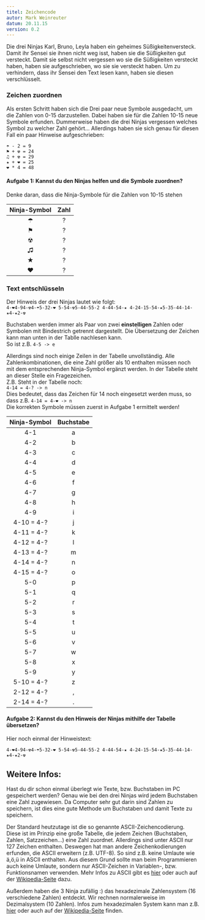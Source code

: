 ```yaml
---
titel: Zeichencode  
autor: Mark Weinreuter    
datum: 20.11.15  
version: 0.2    
---
```


Die drei Ninjas Karl, Bruno, Leyla haben ein geheimes Süßigkeitenversteck.
Damit ihr Sensei sie ihnen nicht weg isst, haben sie die Süßigkeiten gut versteckt.
Damit sie selbst nicht vergessen wo sie die Süßigkeiten versteckt haben,
haben sie aufgeschrieben,
wo sie sie versteckt haben. Um zu verhindern, dass ihr Sensei den Text lesen kann, haben sie diesen verschlüsselt.

### Zeichen zuordnen
Als ersten Schritt haben sich die Drei paar neue Symbole ausgedacht,
um die Zahlen von 0-15 darzustellen. Dabei haben sie für die Zahlen 10-15 neue Symbole erfunden.
Dummerweise haben die drei Ninjas vergessen welches Symbol zu welcher Zahl gehört...
Allerdings haben sie sich genau für diesen Fall ein paar Hinweise aufgeschrieben:

`☂ - 2 = 9`  
`⚑ + ☢ = 24`  
`♫ + ☢ = 29`  
`★ + ❤ = 25`  
`❤ * 4 = 48`  

#### Aufgabe 1: Kannst du den Ninjas helfen und die Symbole zuordnen?
Denke daran, dass die Ninja-Symbole für die Zahlen von 10-15 stehen

| Ninja-Symbol |  Zahl |
| :----------: | :---: |
| ☂            | ?     |
| ⚑            | ?     |
| ☢            | ?     |
| ♫            | ?     |
| ★            | ?     |
| ❤            | ?     |


### Text entschlüsseln

Der Hinweis der drei Ninjas lautet wie folgt:  
`4-❤4-94-☢4-☂5-32-❤ 5-54-☢5-44-55-2 4-44-54-★ 4-24-15-54-★5-35-44-14-★4-★2-☢`

Buchstaben werden immer als Paar von zwei **einstelligen** Zahlen oder Symbolen mit Bindestrich getrennt dargestellt. Die Übersetzung der Zeichen kann man unten in der Tablle nachlesen kann.  
So ist z.B. `4-5 -> e` 

Allerdings sind noch einige Zeilen in der Tabelle unvollständig. Alle Zahlenkombinationen, die eine Zahl größer als 10 enthalten müssen noch mit dem entsprechenden Ninja-Symbol ergänzt werden. In der Tabelle steht an dieser Stelle ein Fragezeichen.  
Z.B. Steht in der Tabelle noch:  
`4-14 = 4-? -> n`  
Dies bedeutet, dass das Zeichen für 14 noch eingesetzt werden muss, so dass z.B. `4-14 = 4-❤ -> n`  
Die korrekten Symbole müssen zuerst in Aufgabe 1 ermittelt werden!

|  Ninja-Symbol	 | Buchstabe     |
|  :-----------: | :-----------: |
|  4-1			 | a             |
|  4-2		     | b             |
|  4-3			 | c             |
|  4-4			 | d             |
|  4-5		     | e             |
|  4-6			 | f             |
|  4-7			 | g             |
|  4-8			 | h             |
|  4-9			 | i             |
|  4-10 = 4-?	 | j             |
|  4-11 = 4-?	 | k             |
|  4-12 = 4-?	 | l             |
|  4-13 = 4-?	 | m             |
|  4-14 = 4-?	 | n             |
|  4-15 = 4-?	 | o             |
|  5-0			 | p             |
|  5-1			 | q             |
|  5-2			 | r             |
|  5-3			 | s             |
|  5-4			 | t             |
|  5-5			 | u             |
|  5-6			 | v             |
|  5-7			 | w             |
|  5-8			 | x             |
|  5-9			 | y             |
|  5-10 = 4-?	 | z             |
|  2-12 = 4-?	 | ,             |
|  2-14 = 4-?	 | .             |


#### Aufgabe 2: Kannst du den Hinweis der Ninjas mithilfe der Tabelle übersetzen?
Hier noch einmal der Hinweistext:
  
`4-❤4-94-☢4-☂5-32-❤ 5-54-☢5-44-55-2 4-44-54-★ 4-24-15-54-★5-35-44-14-★4-★2-☢`

## Weitere Infos:

Hast du dir schon einmal überlegt wie Texte, bzw. Buchstaben im PC gespeichert werden?
Genau wie bei den drei Ninjas wird jedem Buchstaben eine Zahl zugewiesen. Da Computer sehr gut darin sind Zahlen zu speichern, 
ist dies eine gute Methode um Buchstaben und damit Texte zu speichern.  

Der Standard heutzutage ist die so genannte ASCII-Zeichencodierung. Diese ist im Prinzip eine große Tabelle,
die jedem Zeichen (Buchstaben, Zahlen, Satzzeichen...) eine Zahl zuordnet. Allerdings sind unter ASCII nur 127 Zeichen enthalten.
Deswegen hat man andere Zeichenkodierungen erfunden, die ASCII erweitern (z.B. UTF-8). So sind z.B. keine Umlaute
wie ä,ö,ü in ASCII enthalten. Aus diesem Grund sollte man beim Programmieren auch keine Umlaute, sondern nur ASCII-Zeichen
in Variablen-, bzw. Funktionsnamen verwenden.
Mehr Infos zu ASCII gibt es [hier](http://www.blinde-kuh.de/internet/ascii.htm) 
oder auch auf der [Wikipedia-Seite](https://de.wikipedia.org/wiki/American_Standard_Code_for_Information_Interchange) dazu.  

Außerdem haben die 3 Ninja zufällig :) das hexadezimale Zahlensystem (16 verschiedene Zahlen) entdeckt. Wir rechnen normalerweise im Dezimalsystem (10 Zahlen). 
Infos zum hexadezimalen System kann man z.B. [hier](http://ancient.stut.de/deutsch/hexadezimalsystem.html) oder auch auf der [Wikipedia-Seite](https://de.wikipedia.org/wiki/Hexadezimalsystem) finden.
